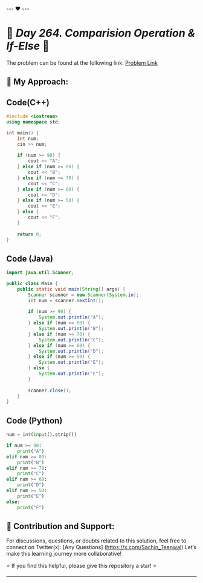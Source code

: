 --- ❤️ ---

# 🚀 _Day 264. Comparision Operation & If-Else_ 🧠


The problem can be found at the following link: [Problem Link](https://www.interviewbit.com/problems/js-comparision-operation-if-else/)

## 🎯 **My Approach:**


## Code(C++)
```cpp
#include <iostream>
using namespace std;

int main() {
    int num;
    cin >> num;
    
    if (num >= 90) {
        cout << "A";
    } else if (num >= 80) {
        cout << "B";
    } else if (num >= 70) {
        cout << "C";
    } else if (num >= 60) {
        cout << "D";
    } else if (num >= 50) {
        cout << "E";
    } else {
        cout << "F";
    }
    
    return 0;
}
```

## Code (Java)

```java
import java.util.Scanner;

public class Main {
    public static void main(String[] args) {
        Scanner scanner = new Scanner(System.in);
        int num = scanner.nextInt();
        
        if (num >= 90) {
            System.out.println("A");
        } else if (num >= 80) {
            System.out.println("B");
        } else if (num >= 70) {
            System.out.println("C");
        } else if (num >= 60) {
            System.out.println("D");
        } else if (num >= 50) {
            System.out.println("E");
        } else {
            System.out.println("F");
        }
        
        scanner.close();
    }
}
```

## Code (Python)

```python
num = int(input().strip())

if num >= 90:
    print("A")
elif num >= 80:
    print("B")
elif num >= 70:
    print("C")
elif num >= 60:
    print("D")
elif num >= 50:
    print("E")
else:
    print("F")
```



## 🎯 **Contribution and Support:**

For discussions, questions, or doubts related to this solution, feel free to connect on Twitter(x): [Any Questions] (https://x.com/Sachin_Teenwal) Let’s make this learning journey more collaborative!

⭐ If you find this helpful, please give this repository a star! ⭐

---
